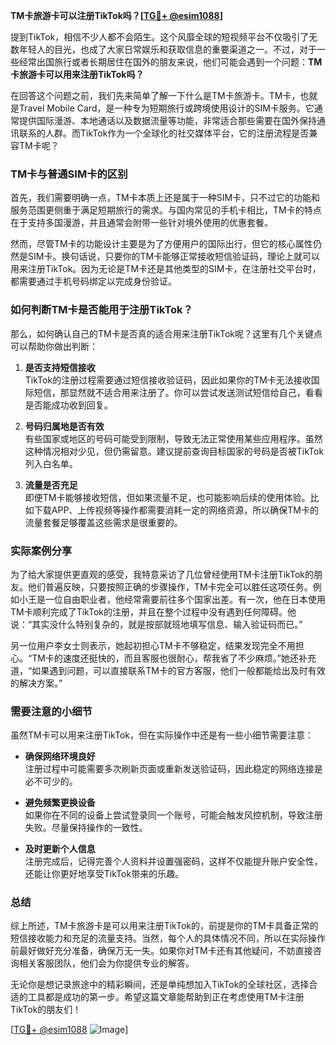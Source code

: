 **TM卡旅游卡可以注册TikTok吗？[[TG💪+ @esim1088](https://t.me/s/esim1088)]**

提到TikTok，相信不少人都不会陌生。这个风靡全球的短视频平台不仅吸引了无数年轻人的目光，也成了大家日常娱乐和获取信息的重要渠道之一。不过，对于一些经常出国旅行或者长期居住在国外的朋友来说，他们可能会遇到一个问题：**TM卡旅游卡可以用来注册TikTok吗？**

在回答这个问题之前，我们先来简单了解一下什么是TM卡旅游卡。TM卡，也就是Travel Mobile Card，是一种专为短期旅行或跨境使用设计的SIM卡服务。它通常提供国际漫游、本地通话以及数据流量等功能，非常适合那些需要在国外保持通讯联系的人群。而TikTok作为一个全球化的社交媒体平台，它的注册流程是否兼容TM卡呢？

### **TM卡与普通SIM卡的区别**

首先，我们需要明确一点，TM卡本质上还是属于一种SIM卡，只不过它的功能和服务范围更侧重于满足短期旅行的需求。与国内常见的手机卡相比，TM卡的特点在于支持多国漫游，并且通常会附带一些针对境外使用的优惠套餐。

然而，尽管TM卡的功能设计主要是为了方便用户的国际出行，但它的核心属性仍然是SIM卡。换句话说，只要你的TM卡能够正常接收短信验证码，理论上就可以用来注册TikTok。因为无论是TM卡还是其他类型的SIM卡，在注册社交平台时，都需要通过手机号码绑定以完成身份验证。

### **如何判断TM卡是否能用于注册TikTok？**

那么，如何确认自己的TM卡是否真的适合用来注册TikTok呢？这里有几个关键点可以帮助你做出判断：

1. **是否支持短信接收**  
   TikTok的注册过程需要通过短信接收验证码，因此如果你的TM卡无法接收国际短信，那显然就不适合用来注册了。你可以尝试发送测试短信给自己，看看是否能成功收到回复。

2. **号码归属地是否有效**  
   有些国家或地区的号码可能受到限制，导致无法正常使用某些应用程序。虽然这种情况相对少见，但仍需留意。建议提前查询目标国家的号码是否被TikTok列入白名单。

3. **流量是否充足**  
   即便TM卡能够接收短信，但如果流量不足，也可能影响后续的使用体验。比如下载APP、上传视频等操作都需要消耗一定的网络资源，所以确保TM卡的流量套餐足够覆盖这些需求是很重要的。

### **实际案例分享**

为了给大家提供更直观的感受，我特意采访了几位曾经使用TM卡注册TikTok的朋友。他们普遍反映，只要按照正确的步骤操作，TM卡完全可以胜任这项任务。例如小王是一位自由职业者，他经常需要前往多个国家出差。有一次，他在日本使用TM卡顺利完成了TikTok的注册，并且在整个过程中没有遇到任何障碍。他说：“其实没什么特别复杂的，就是按部就班地填写信息、输入验证码而已。”

另一位用户李女士则表示，她起初担心TM卡不够稳定，结果发现完全不用担心。“TM卡的速度还挺快的，而且客服也很耐心，帮我省了不少麻烦。”她还补充道，“如果遇到问题，可以直接联系TM卡的官方客服，他们一般都能给出及时有效的解决方案。”

### **需要注意的小细节**

虽然TM卡可以用来注册TikTok，但在实际操作中还是有一些小细节需要注意：

- **确保网络环境良好**  
  注册过程中可能需要多次刷新页面或重新发送验证码，因此稳定的网络连接是必不可少的。

- **避免频繁更换设备**  
  如果你在不同的设备上尝试登录同一个账号，可能会触发风控机制，导致注册失败。尽量保持操作的一致性。

- **及时更新个人信息**  
  注册完成后，记得完善个人资料并设置强密码，这样不仅能提升账户安全性，还能让你更好地享受TikTok带来的乐趣。

### **总结**

综上所述，TM卡旅游卡是可以用来注册TikTok的，前提是你的TM卡具备正常的短信接收能力和充足的流量支持。当然，每个人的具体情况不同，所以在实际操作前最好做好充分准备，确保万无一失。如果你对TM卡还有其他疑问，不妨直接咨询相关客服团队，他们会为你提供专业的解答。

无论你是想记录旅途中的精彩瞬间，还是单纯想加入TikTok的全球社区，选择合适的工具都是成功的第一步。希望这篇文章能帮助到正在考虑使用TM卡注册TikTok的朋友们！

[[TG💪+ @esim1088](https://t.me/s/esim1088) ![Image](https://i.postimg.cc/4NQfJmqS/Snipaste-2025-05-13-00-14-12.png)]